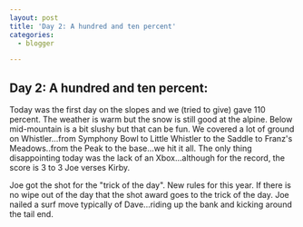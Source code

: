 ```yaml
---
layout: post
title: 'Day 2: A hundred and ten percent'
categories:
  - blogger

---
```


## Day 2: A hundred and ten percent:

Today was the first day on the slopes and we (tried to give) gave 110 percent.  The weather is warm but the snow is still good at the alpine.  Below mid-mountain is a bit slushy but that can be fun.  We covered a lot of ground on Whistler...from Symphony Bowl to Little Whistler to the Saddle to Franz's Meadows..from the Peak to the base...we hit it all.  The only thing disappointing today was the lack of an Xbox...although for the record, the score is 3 to 3 Joe verses Kirby.

Joe got the shot for the "trick of the day".  New rules for this year.  If there is no wipe out of the day that the shot award goes to the trick of the day.  Joe nailed a surf move typically of Dave...riding up the bank and kicking around the tail end.
